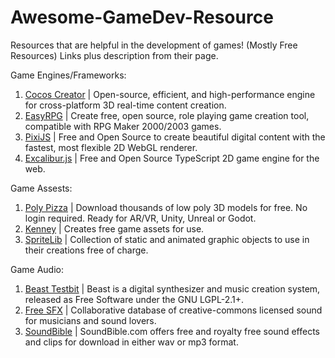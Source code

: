# Awesome-GameDev-Resource

Resources that are helpful in the development of games! (Mostly Free Resources)
Links plus description from their page.

Game Engines/Frameworks:
1. [Cocos Creator](https://www.cocos.com/en) | Open-source, efficient, and high-performance engine for cross-platform 3D real-time content creation.
2. [EasyRPG](https://easyrpg.org/) | Create free, open source, role playing game creation tool, compatible with RPG Maker 2000/2003 games.
3. [PixiJS](https://pixijs.com/) | Free and Open Source to create beautiful digital content with the fastest, most flexible 2D WebGL renderer.
4. [Excalibur.js](https://excaliburjs.com/) | Free and Open Source TypeScript 2D game engine for the web.

Game Assests: 
1. [Poly Pizza](https://poly.pizza/) | Download thousands of low poly 3D models for free. No login required. Ready for AR/VR, Unity, Unreal or Godot.
2. [Kenney](https://kenney.nl/assets) | Creates free game assets for use.
3. [SpriteLib](https://www.widgetworx.com/projects/sl.html) | Collection of static and animated graphic objects to use in their creations free of charge.

Game Audio:
1. [Beast Testbit](https://beast.testbit.eu/) | Beast is a digital synthesizer and music creation system, released as Free Software under the GNU LGPL-2.1+.
2. [Free SFX](https://freesound.org/) | Collaborative database of creative-commons licensed sound for musicians and sound lovers.
3. [SoundBible](http://soundbible.com/) | SoundBible.com offers free and royalty free sound effects and clips for download in either wav or mp3 format.

